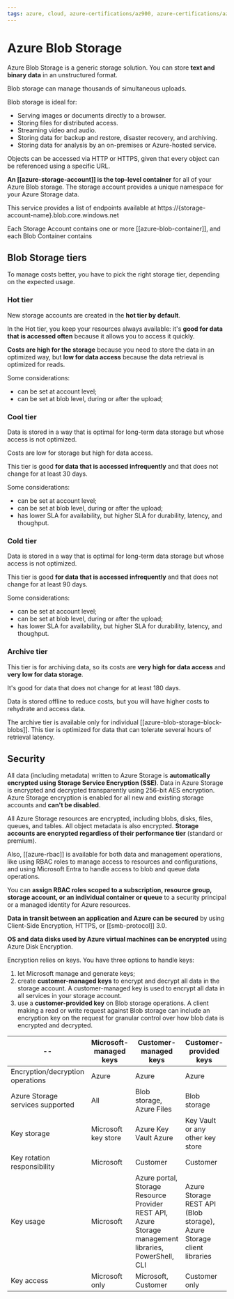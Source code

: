 ```yaml
---
tags: azure, cloud, azure-certifications/az900, azure-certifications/az204, storage, azure-blob-storage
---
```


# Azure Blob Storage

Azure Blob Storage is a generic storage solution. You can store **text and binary data** in an unstructured format.

Blob storage can manage thousands of simultaneous uploads.

Blob storage is ideal for:

* Serving images or documents directly to a browser.
* Storing files for distributed access.
* Streaming video and audio.
* Storing data for backup and restore, disaster recovery, and archiving.
* Storing data for analysis by an on-premises or Azure-hosted service.

Objects can be accessed via HTTP or HTTPS, given that every object can be referenced using a specific URL.

**An [[azure-storage-account]] is the top-level container** for all of your Azure Blob storage. The storage account provides a unique namespace for your Azure Storage data.

This service provides a list of endpoints available at  https://{storage-account-name}.blob.core.windows.net

Each Storage Account contains one or more [[azure-blob-container]], and each Blob Container contains

## Blob Storage tiers

To manage costs better, you have to pick the right storage tier, depending on the expected usage.

### Hot tier

New storage accounts are created in the **hot tier by default**.

In the Hot tier, you keep your resources always available: it's **good for data that is accessed often** because it allows you to access it quickly.

**Costs are high for the storage** because you need to store the data in an optimized way, but **low for data access** because the data retrieval is optimized for reads.

Some considerations:

* can be set at account level;
* can be set at blob level, during or after the upload;

### Cool tier

Data is stored in a way that is optimal for long-term data storage but whose access is not optimized.

Costs are low for storage but high for data access.

This tier is good **for data that is accessed infrequently** and that does not change for at least 30 days.

Some considerations:

* can be set at account level;
* can be set at blob level, during or after the upload;
* has lower SLA for availability, but higher SLA for durability, latency, and thoughput.

### Cold tier

Data is stored in a way that is optimal for long-term data storage but whose access is not optimized.

This tier is good **for data that is accessed infrequently** and that does not change for at least 90 days.

Some considerations:

* can be set at account level;
* can be set at blob level, during or after the upload;
* has lower SLA for availability, but higher SLA for durability, latency, and thoughput.
  
### Archive tier

This tier is for archiving data, so its costs are **very high for data access** and **very low for data storage**.

It's good for data that does not change for at least 180 days.

Data is stored offline to reduce costs, but you will have higher costs to rehydrate and access data.

The archive tier is available only for individual [[azure-blob-storage-block-blobs]]. This tier is optimized for data that can tolerate several hours of retrieval latency.

## Security

All data (including metadata) written to Azure Storage is **automatically encrypted using Storage Service Encryption (SSE)**. Data in Azure Storage is encrypted and decrypted transparently using 256-bit AES encryption. Azure Storage encryption is enabled for all new and existing storage accounts and **can't be disabled**.

All Azure Storage resources are encrypted, including blobs, disks, files, queues, and tables. All object metadata is also encrypted. **Storage accounts are encrypted regardless of their performance tier** (standard or premium).

Also, [[azure-rbac]] is available for both data and management operations, like using RBAC roles to manage access to resources and configurations, and using Microsoft Entra to handle access to blob and queue data operations.

You can **assign RBAC roles scoped to a subscription, resource group, storage account, or an individual container or queue** to a security principal or a managed identity for Azure resources.

**Data in transit between an application and Azure can be secured** by using Client-Side Encryption, HTTPS, or [[smb-protocol]] 3.0.

**OS and data disks used by Azure virtual machines can be encrypted** using Azure Disk Encryption.

Encryption relies on keys. You have three options to handle keys:

1. let Microsoft manage and generate keys;
2. create **customer-managed keys** to encrypt and decrypt all data in the storage account. A customer-managed key is used to encrypt all data in all services in your storage account.
3. use a **customer-provided key** on Blob storage operations. A client making a read or write request against Blob storage can include an encryption key on the request for granular control over how blob data is encrypted and decrypted.

| -- | Microsoft-managed keys |Customer-managed keys |Customer-provided keys|
|--|--|--|--|
|Encryption/decryption operations| Azure| Azure| Azure|
|Azure Storage services supported| All |Blob storage, Azure Files| Blob storage|
|Key storage| Microsoft key store| Azure Key Vault Azure |Key Vault or any other key store|
|Key rotation responsibility| Microsoft |Customer |Customer|
|Key usage| Microsoft| Azure portal, Storage Resource Provider REST API, Azure Storage management libraries, PowerShell, CLI| Azure Storage REST API (Blob storage), Azure Storage client libraries|
|Key access| Microsoft only| Microsoft, Customer| Customer only|
